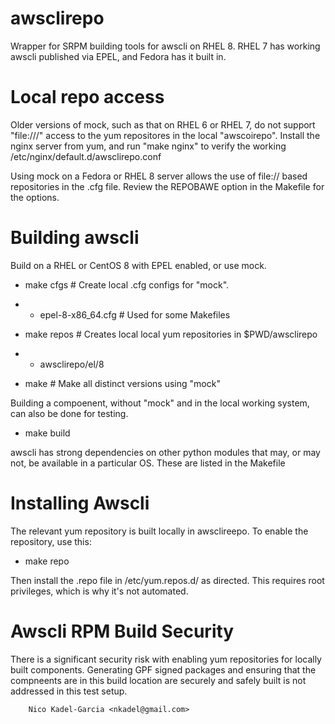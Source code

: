 awsclirepo
==========

Wrapper for SRPM building tools for awscli on RHEL 8. RHEL 7 has working
awscli published via EPEL, and Fedora has it built in.

Local repo access
=================

Older versions of mock, such as that on RHEL 6 or RHEL 7, do not
support "file:///" access to the yum repositores in the local
"awscoirepo". Install the nginx server from yum, and run "make nginx"
to verify the working /etc/nginx/default.d/awsclirepo.conf

Using mock on a Fedora or RHEL 8 server allows the use of file:// based
repositories in the .cfg file. Review the REPOBAWE option in the
Makefile for the options.

Building awscli
===============

Build on a RHEL or CentOS 8 with EPEL enabled, or use mock.

* make cfgs # Create local .cfg configs for "mock".
* * epel-8-x86_64.cfg # Used for some Makefiles

* make repos # Creates local local yum repositories in $PWD/awsclirepo
* * awsclirepo/el/8

* make # Make all distinct versions using "mock"

Building a compoenent, without "mock" and in the local working system,
can also be done for testing.

* make build

awscli has strong dependencies on other python modules that may, or may not,
be available in a particular OS. These are listed in the Makefile

Installing Awscli
=================

The relevant yum repository is built locally in awsclireepo. To enable the repository, use this:

* make repo

Then install the .repo file in /etc/yum.repos.d/ as directed. This
requires root privileges, which is why it's not automated.

Awscli RPM Build Security
====================

There is a significant security risk with enabling yum repositories
for locally built components. Generating GPF signed packages and
ensuring that the compneents are in this build location are securely
and safely built is not addressed in this test setup.

		Nico Kadel-Garcia <nkadel@gmail.com>
